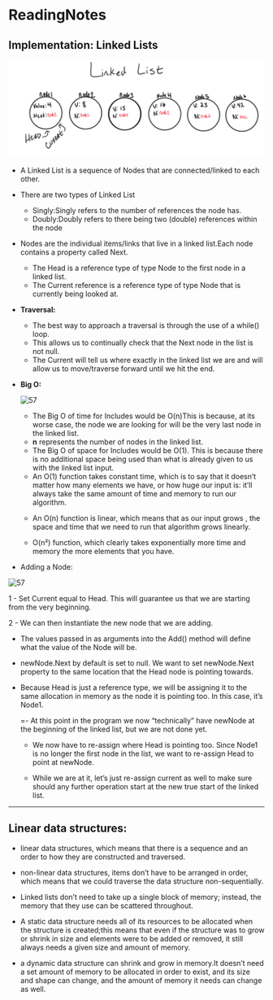 # ReadingNotes 

## Implementation: Linked Lists


![57](https://github.com/BayanAbualhaj/reading-notes401/blob/master/img/linked.png?raw=true)

* A Linked List is a sequence of Nodes that are connected/linked to each other.

* There are two types of Linked List 
    - Singly:Singly refers to the number of references the node has.
    - Doubly:Doubly refers to there being two (double) references within the node

* Nodes are the individual items/links that live in a linked list.Each node contains a property called Next.
    - The Head is a reference type of type Node to the first node in a linked list.
    - The Current reference is a reference type of type Node that is currently being looked at.

* **Traversal:**
    - The best way to approach a traversal is through the use of a while() loop.
    - This allows us to continually check that the Next node in the list is not null.
    - The Current will tell us where exactly in the linked list we are and will allow us to move/traverse forward until we hit the end.

* **Big O:**


    ![57](https://miro.medium.com/max/1400/1*FkQzWqqIMlAHZ_xNrEPKeA.png)

    - The Big O of time for Includes would be O(n)This is because, at its worse case, the node we are looking for will be the very last node in the linked list.
    - **n** represents the number of nodes in the linked list.
    - The Big O of space for Includes would be O(1). This is because there is no additional space being used than what is already given to us with the linked list input.

    * An O(1) function takes constant time, which is to say that it doesn’t matter how many elements we have, or how huge our input is: it’ll always take the same amount of time and memory to run our algorithm.
    
    - An O(n) function is linear, which means that as our input grows , the space and time that we need to run that algorithm grows linearly.

    - O(n²) function, which clearly takes exponentially more time and memory the more elements that you have.


* Adding a Node:


![57](https://miro.medium.com/max/567/1*2xkFCMB1TWrmzs_e6rg_9g.png)

1 - Set Current equal to Head. This will guarantee us that we are starting from the very beginning.

2 - We can then instantiate the new node that we are adding.

- The values passed in as arguments into the Add() method will define what the value of the Node will be.

- newNode.Next by default is set to null. We want to set newNode.Next property to the same location that the Head node is pointing towards.

- Because Head is just a reference type, we will be assigning it to the same allocation in memory as the node it is pointing too. In this case, it’s Node1.

    =- At this point in the program we now “technically” have newNode at the beginning of the linked list, but we are not done yet.

    - We now have to re-assign where Head is pointing too. Since Node1 is no longer the first node in the list, we want to re-assign Head to point at newNode.

    - While we are at it, let’s just re-assign current as well to make sure should any further operation start at the new true start of the linked list.

_______________________________

## Linear data structures:

* linear data structures, which means that there is a sequence and an order to how they are constructed and traversed.

* non-linear data structures, items don’t have to be arranged in order, which means that we could traverse the data structure non-sequentially.

* Linked lists don’t need to take up a single block of memory; instead, the memory that they use can be scattered throughout.

* A static data structure needs all of its resources to be allocated when the structure is created;this means that even if the structure was to grow or shrink in size and elements were to be added or removed, it still always needs a given size and amount of memory.

* a dynamic data structure can shrink and grow in memory.It doesn’t need a set amount of memory to be allocated in order to exist, and its size and shape can change, and the amount of memory it needs can change as well.

